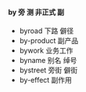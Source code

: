 #### by 旁 测 非正式 副
- byroad 下路 僻径
- by-product 副产品
- bywork 业务工作
- byname 别名 绰号
- bystreet 旁街 僻街
- by-effect  副作用